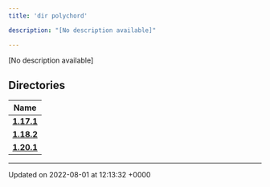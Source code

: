 ```yaml
---
title: 'dir polychord'

description: "[No description available]"

---
```







[No description available]

## Directories

| Name           |
| -------------- |
| **[1.17.1](/documentation/code/files/dir_7f63617121156b64dc906bee52c06e1e/#dir-1.17.1)**  |
| **[1.18.2](/documentation/code/files/dir_1be749cb9cddbb8deefe38ef8297a21a/#dir-1.18.2)**  |
| **[1.20.1](/documentation/code/files/dir_f4594c1bc7e5099f29f411d30112926c/#dir-1.20.1)**  |






-------------------------------

Updated on 2022-08-01 at 12:13:32 +0000
